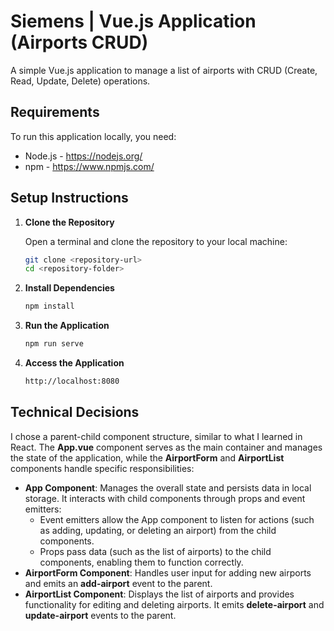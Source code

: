 # Siemens | Vue.js Application (Airports CRUD)

A simple Vue.js application to manage a list of airports with CRUD (Create, Read, Update, Delete) operations.

## Requirements

To run this application locally, you need:

- Node.js - https://nodejs.org/ 
- npm - https://www.npmjs.com/

## Setup Instructions

1. **Clone the Repository**

   Open a terminal and clone the repository to your local machine:
   ```bash
   git clone <repository-url>
   cd <repository-folder>

2. **Install Dependencies**
   ```bash
   npm install

3. **Run the Application**
   ```bash
   npm run serve

4. **Access the Application**
   ```bash
   http://localhost:8080

## Technical Decisions

I chose a parent-child component structure, similar to what I learned in React. The **App.vue** component serves as the main container and manages the state of the application, while the **AirportForm** and **AirportList** components handle specific responsibilities:

- **App Component**: Manages the overall state and persists data in local storage. It interacts with child components through props and event emitters:
     - Event emitters allow the App component to listen for actions (such as adding, updating, or deleting an airport) from the child components.
     - Props pass data (such as the list of airports) to the child components, enabling them to function correctly.
- **AirportForm Component**: Handles user input for adding new airports and emits an **add-airport** event to the parent.
- **AirportList Component**: Displays the list of airports and provides functionality for editing and deleting airports. It emits **delete-airport** and **update-airport** events to the parent.


      

